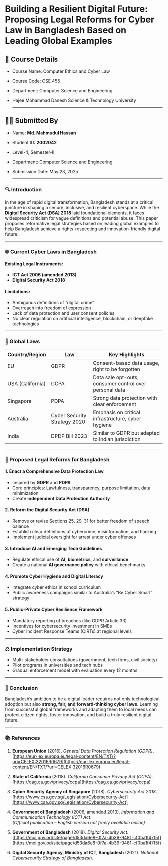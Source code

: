 # Building a Resilient Digital Future: Proposing Legal Reforms for Cyber Law in Bangladesh Based on Leading Global Examples

## 🏫 Course Details
- Course Name: Computer Ethics and Cyber Law
- Course Code: CSE 455
- Department: Computer Science and Engineering
- Hajee Mohammad Danesh Science & Technology University
  
  ---
## 🙋‍♂️ Submitted By
- Name: **Md. Mahmudul Hassan**
- Student ID: **2002042**
- Level-4, Semester-II
- Department: Computer Science and Engineering
- Submission Date: May 23, 2025

  ---

### 🔍 Introduction

In the age of rapid digital transformation, Bangladesh stands at a critical juncture in shaping a secure, inclusive, and resilient cyberspace. While the **Digital Security Act (DSA) 2018** laid foundational elements, it faces widespread criticism for vague definitions and potential abuse. This paper proposes reformative legal strategies based on leading global examples to help Bangladesh achieve a rights-respecting and innovation-friendly digital future.

---

### 🌐 Current Cyber Laws in Bangladesh

#### Existing Legal Instruments:
- **ICT Act 2006 (amended 2013)**
- **Digital Security Act 2018**

#### Limitations:
- Ambiguous definitions of “digital crime”
- Overreach into freedom of expression
- Lack of data protection and user consent policies
- No clear regulation on artificial intelligence, blockchain, or deepfake technologies

---

### 📘 Global Laws

| Country/Region | Law                          | Key Highlights                                          |
|----------------|------------------------------|---------------------------------------------------------|
| EU             | GDPR                         | Consent-based data usage, right to be forgotten        |
| USA (California) | CCPA                        | Data sale opt-outs, consumer control over personal data |
| Singapore      | PDPA                         | Strong data protection with clear enforcement           |
| Australia      | Cyber Security Strategy 2020 | Emphasis on critical infrastructure, cyber hygiene      |
| India          | DPDP Bill 2023               | Similar to GDPR but adapted to Indian jurisdiction     |



---

### 📌 Proposed Legal Reforms for Bangladesh

#### 1. **Enact a Comprehensive Data Protection Law**
- Inspired by **GDPR** and **PDPA**
- Core principles: Lawfulness, transparency, purpose limitation, data minimization
- Create **independent Data Protection Authority**

#### 2. **Reform the Digital Security Act (DSA)**
- Remove or revise Sections 25, 29, 31 for better freedom of speech balance
- Establish clear definitions of cybercrime, misinformation, and hacking
- Implement judicial oversight for arrest under cyber offenses

#### 3. **Introduce AI and Emerging Tech Guidelines**
- Regulate ethical use of **AI**, **biometrics**, and **surveillance**
- Create a national **AI governance policy** with ethical benchmarks

#### 4. **Promote Cyber Hygiene and Digital Literacy**
- Integrate cyber ethics in school curriculum
- Public awareness campaigns similar to Australia’s “Be Cyber Smart” strategy

#### 5. **Public-Private Cyber Resilience Framework**
- Mandatory reporting of breaches (like GDPR Article 33)
- Incentives for cybersecurity investment in SMEs
- Cyber Incident Response Teams (CIRTs) at regional levels

---

### ⚖️ Implementation Strategy

- Multi-stakeholder consultations (government, tech firms, civil society)
- Pilot programs in universities and tech hubs
- Gradual enforcement model with evaluation every 12 months

---

### 📎 Conclusion

Bangladesh’s ambition to be a digital leader requires not only technological adoption but also **strong, fair, and forward-thinking cyber laws**. Learning from successful global frameworks and adapting them to local needs can protect citizen rights, foster innovation, and build a truly resilient digital future.

---

### 📚 References
1. **European Union** (2016). *General Data Protection Regulation (GDPR)*.  
   [https://eur-lex.europa.eu/legal-content/EN/TXT/?uri=CELEX:32016R0679](https://eur-lex.europa.eu/legal-content/EN/TXT/?uri=CELEX:32016R0679)

2. **State of California** (2018). *California Consumer Privacy Act (CCPA)*.  
   [https://oag.ca.gov/privacy/ccpa](https://oag.ca.gov/privacy/ccpa)

3. **Cyber Security Agency of Singapore** (2018). *Cybersecurity Act 2018*.  
   [https://www.csa.gov.sg/Legislation/Cybersecurity-Act](https://www.csa.gov.sg/Legislation/Cybersecurity-Act)

4. **Government of Bangladesh** (2006, amended 2013). *Information and Communication Technology (ICT) Act*.  
   *(Official publication – English version not freely available online)*

5. **Government of Bangladesh** (2018). *Digital Security Act*.  
   [https://moi.gov.bd/site/page/d53da6e8-0f7a-4b39-9481-cf0ba1f47f5f](https://moi.gov.bd/site/page/d53da6e8-0f7a-4b39-9481-cf0ba1f47f5f)

6. **Digital Security Agency, Ministry of ICT, Bangladesh** (2021). *National Cybersecurity Strategy of Bangladesh*.
